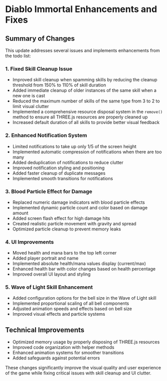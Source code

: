 # Diablo Immortal Enhancements and Fixes

## Summary of Changes

This update addresses several issues and implements enhancements from the todo list:

### 1. Fixed Skill Cleanup Issue
- Improved skill cleanup when spamming skills by reducing the cleanup threshold from 150% to 110% of skill duration
- Added immediate cleanup of older instances of the same skill when a new one is cast
- Reduced the maximum number of skills of the same type from 3 to 2 to limit visual clutter
- Implemented a comprehensive resource disposal system in the `remove()` method to ensure all THREE.js resources are properly cleaned up
- Increased default duration of all skills to provide better visual feedback

### 2. Enhanced Notification System
- Limited notifications to take up only 1/5 of the screen height
- Implemented automatic compression of notifications when there are too many
- Added deduplication of notifications to reduce clutter
- Improved notification styling and positioning
- Added faster cleanup of duplicate messages
- Implemented smooth transitions for notifications

### 3. Blood Particle Effect for Damage
- Replaced numeric damage indicators with blood particle effects
- Implemented dynamic particle count and color based on damage amount
- Added screen flash effect for high damage hits
- Created realistic particle movement with gravity and spread
- Optimized particle cleanup to prevent memory leaks

### 4. UI Improvements
- Moved health and mana bars to the top left corner
- Added player portrait and name
- Implemented absolute health/mana values display (current/max)
- Enhanced health bar with color changes based on health percentage
- Improved overall UI layout and styling

### 5. Wave of Light Skill Enhancement
- Added configuration options for the bell size in the Wave of Light skill
- Implemented proportional scaling of all bell components
- Adjusted animation speeds and effects based on bell size
- Improved visual effects and particle systems

## Technical Improvements
- Optimized memory usage by properly disposing of THREE.js resources
- Improved code organization with helper methods
- Enhanced animation systems for smoother transitions
- Added safeguards against potential errors

These changes significantly improve the visual quality and user experience of the game while fixing critical issues with skill cleanup and UI clutter.